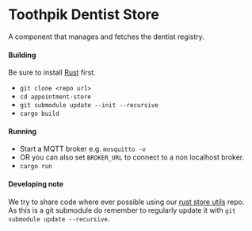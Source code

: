 # Toothpik Dentist Store
A component that manages and fetches the dentist registry.

#### Building
Be sure to install [Rust](https://www.rust-lang.org/tools/install) first.
- ```git clone <repo url>```
- ```cd appointment-store```
- ```git submodule update --init --recursive```
- ```cargo build```

#### Running
- Start a MQTT broker e.g. `mosquitto -v`
- OR you can also set ```BROKER_URL``` to connect to a non localhost broker.
- ```cargo run```

#### Developing note
We try to share code where ever possible using our [rust store utils](https://git.chalmers.se/courses/dit355/2020/group-4/rust-store-utils) repo.  
As this is a git submodule do remember to regularly update it with ```git submodule update --recursive```.
